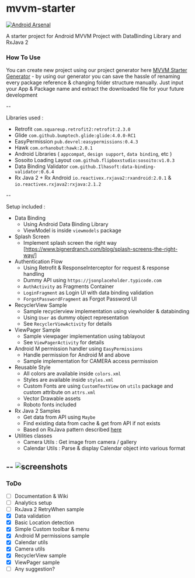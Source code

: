 # mvvm-starter

[![Android Arsenal](https://img.shields.io/badge/Android%20Arsenal-MVVM%20Starter-blue.svg?style=flat)]()

A starter project for Android MVVM Project with DataBinding Library and RxJava 2

### How To Use 
You can create new project using our project generator here [MVVM Starter Generator](http://mvvm.flipbox.co.id) - by using our generator you can save the hassle of renaming every package reference & changing folder structure manually. Just input your App & Package name and extract the downloaded file for your future development

--

Libraries used :

* Retrofit `com.squareup.retrofit2:retrofit:2.3.0`
* Glide `com.github.bumptech.glide:glide:4.0.0-RC1`
* EasyPermission `pub.devrel:easypermissions:0.4.3`
* Hawk `com.orhanobut:hawk:2.0.1`
* Android Libraries ( `appcompat`, `design support`, `data binding`, etc )
* Sosoito Loading Layout `com.github.flipboxstudio:sosoito:v1.0.3`
* Data Binding Validator  `com.github.Ilhasoft:data-binding-validator:0.6.4`
* Rx Java 2 + Rx Android `io.reactivex.rxjava2:rxandroid:2.0.1` & `io.reactivex.rxjava2:rxjava:2.1.2`

--

Setup included :

* Data Binding
	* Using Android Data Binding Library
	* ViewModel is inside `viewmodels` package
* Splash Screen
	* Implement splash screen the right way [https://www.bignerdranch.com/blog/splash-screens-the-right-way/]
* Authentication Flow
	* Using Retrofit & ResponseInterceptor for request & response handling
	* Dummy API using `https://jsonplaceholder.typicode.com`
	* `AuthActivity` as Fragments Container
	* `LoginFragment` as Login UI with data binding validation
	* `ForgotPasswordFragment` as Forgot Password UI
* RecyclerView Sample
	* Sample recyclerview implementation using viewholder & databinding
	* Using `User` as dummy object representation
	* See `RecyclerViewActivity` for details
* ViewPager Sample
	* Sample viewpager implementation using tablayout
	* See `ViewPagerActivity` for details
* Android M permission handler using `EasyPermissions`
	* Handle permission for Android M and above
	* Sample implementation for CAMERA access permission
* Reusable Style
	* All colors are available inside `colors.xml`
	* Styles are available inside `styles.xml`
	* Custom Fonts are using `CustomTextView` on `utils` package and custom attribute on `attrs.xml`
	* Vector Drawable assets
	* Roboto fonts included
* Rx Java 2 Samples
    * Get data from API using `Maybe`
    * Find existing data from cache & get from API if not exists
    * Based on RxJava pattern described [here](https://medium.com/@andrew.kelly/rxjava-the-first-3-patterns-4c112a85b689)
* Utilities classes
	* Camera Utils : Get image from camera / gallery
	* Calendar Utils : Parse & display Calendar object into various format
	
--
![screenshots](https://puu.sh/v7Um1/e36c48b42f.png "Screenshots")
--

### ToDo

- [ ] Documentation & Wiki
- [ ] Analytics setup
- [ ] RxJava 2 RetryWhen sample
- [x] Data validation
- [x] Basic Location detection
- [x] Simple Custom toolbar & menu
- [x] Android M permissions sample
- [x] Calendar utils
- [x] Camera utils
- [x] RecyclerView sample
- [x] ViewPager sample
- [ ] Any suggestion?

